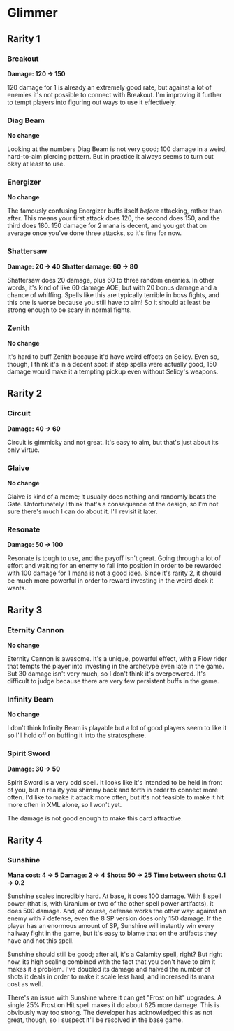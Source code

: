 # Glimmer

## Rarity 1

### Breakout

**Damage: 120 -> 150**

120 damage for 1 is already an extremely good rate, but against a lot of enemies it's not possible to connect with Breakout. I'm improving it further to tempt players into figuring out ways to use it effectively.

### Diag Beam

**No change**

Looking at the numbers Diag Beam is not very good; 100 damage in a weird, hard-to-aim piercing pattern. But in practice it always seems to turn out okay at least to use.

### Energizer

**No change**

The famously confusing Energizer buffs itself _before_ attacking, rather than after. This means your first attack does 120, the second does 150, and the third does 180. 150 damage for 2 mana is decent, and you get that on average once you've done three attacks, so it's fine for now.

### Shattersaw

**Damage: 20 -> 40**
**Shatter damage: 60 -> 80**

Shattersaw does 20 damage, plus 60 to three random enemies. In other words, it's kind of like 60 damage AOE, but with 20 bonus damage and a chance of whiffing. Spells like this are typically terrible in boss fights, and this one is worse because you still have to aim! So it should at least be strong enough to be scary in normal fights.

### Zenith

**No change**

It's hard to buff Zenith because it'd have weird effects on Selicy. Even so, though, I think it's in a decent spot: if step spells were actually good, 150 damage would make it a tempting pickup even without Selicy's weapons.

## Rarity 2

### Circuit

**Damage: 40 -> 60**

Circuit is gimmicky and not great. It's easy to aim, but that's just about its only virtue.

### Glaive

**No change**

Glaive is kind of a meme; it usually does nothing and randomly beats the Gate. Unfortunately I think that's a consequence of the design, so I'm not sure there's much I can do about it. I'll revisit it later.

### Resonate

**Damage: 50 -> 100**

Resonate is tough to use, and the payoff isn't great. Going through a lot of effort and waiting for an enemy to fall into position in order to be rewarded with 100 damage for 1 mana is not a good idea. Since it's rarity 2, it should be much more powerful in order to reward investing in the weird deck it wants.

## Rarity 3

### Eternity Cannon

**No change**

Eternity Cannon is awesome. It's a unique, powerful effect, with a Flow rider that tempts the player into investing in the archetype even late in the game. But 30 damage isn't very much, so I don't think it's overpowered. It's difficult to judge because there are very few persistent buffs in the game.

### Infinity Beam

**No change**

I don't think Infinity Beam is playable but a lot of good players seem to like it so I'll hold off on buffing it into the stratosphere.

### Spirit Sword

**Damage: 30 -> 50**

Spirit Sword is a very odd spell. It looks like it's intended to be held in front of you, but in reality you shimmy back and forth in order to connect more often. I'd like to make it attack more often, but it's not feasible to make it hit more often in XML alone, so I won't yet.

The damage is not good enough to make this card attractive.

## Rarity 4

### Sunshine

**Mana cost: 4 -> 5**
**Damage: 2 -> 4**
**Shots: 50 -> 25**
**Time between shots: 0.1 -> 0.2**

Sunshine scales incredibly hard. At base, it does 100 damage. With 8 spell power (that is, with Uranium or two of the other spell power artifacts), it does 500 damage. And, of course, defense works the other way: against an enemy with 7 defense, even the 8 SP version does only 150 damage. If the player has an enormous amount of SP, Sunshine will instantly win every hallway fight in the game, but it's easy to blame that on the artifacts they have and not this spell.

Sunshine should still be good; after all, it's a Calamity spell, right? But right now, its high scaling combined with the fact that you don't have to aim it makes it a problem. I've doubled its damage and halved the number of shots it deals in order to make it scale less hard, and increased its mana cost as well.

There's an issue with Sunshine where it can get "Frost on hit" upgrades. A single 25% Frost on Hit spell makes it do about 625 more damage. This is obviously way too strong. The developer has acknowledged this as not great, though, so I suspect it'll be resolved in the base game.

